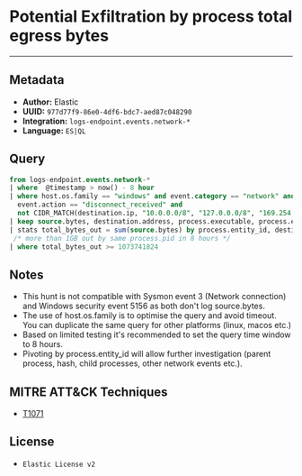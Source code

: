 # Potential Exfiltration by process total egress bytes

---

## Metadata

- **Author:** Elastic
- **UUID:** `977d77f9-86e0-4df6-bdc7-aed87c048290`
- **Integration:** `logs-endpoint.events.network-*`
- **Language:** `ES|QL`

## Query

```sql
from logs-endpoint.events.network-*
| where  @timestamp > now() - 8 hour 
| where host.os.family == "windows" and event.category == "network" and 
  event.action == "disconnect_received" and 
  not CIDR_MATCH(destination.ip, "10.0.0.0/8", "127.0.0.0/8", "169.254.0.0/16", "172.16.0.0/12", "192.0.0.0/24", "192.0.0.0/29", "192.0.0.8/32", "192.0.0.9/32", "192.0.0.10/32", "192.0.0.170/32", "192.0.0.171/32", "192.0.2.0/24", "192.31.196.0/24", "192.52.193.0/24", "192.168.0.0/16", "192.88.99.0/24", "224.0.0.0/4", "100.64.0.0/10", "192.175.48.0/24","198.18.0.0/15", "198.51.100.0/24", "203.0.113.0/24", "240.0.0.0/4", "::1","FE80::/10", "FF00::/8")
| keep source.bytes, destination.address, process.executable, process.entity_id
| stats total_bytes_out = sum(source.bytes) by process.entity_id, destination.address, process.executable
 /* more than 1GB out by same process.pid in 8 hours */
| where total_bytes_out >= 1073741824
```

## Notes

- This hunt is not compatible with Sysmon event 3 (Network connection) and Windows security event 5156 as both don't log source.bytes.
- The use of host.os.family is to optimise the query and avoid timeout. You can duplicate the same query for other platforms (linux, macos etc.)
- Based on limited testing it's recommended to set the query time window to 8 hours.
- Pivoting by process.entity_id will allow further investigation (parent process, hash, child processes, other network events etc.).
## MITRE ATT&CK Techniques

- [T1071](https://attack.mitre.org/techniques/T1071)

## License

- `Elastic License v2`
